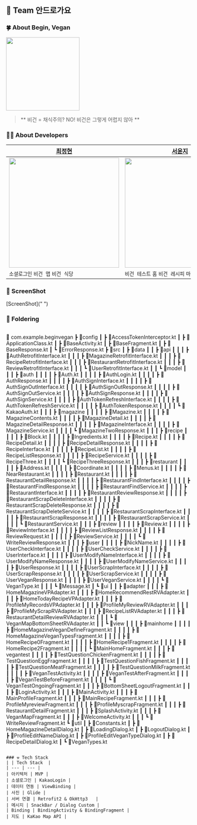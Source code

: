 
## 🙌 Team 안드로가요
### 🍀 About Begin, Vegan 
<img src = "https://github.com/DEPthes/2nd-MVP-BeginVegan-Client/assets/32347874/39c727cd-9218-431c-ae0e-c31abec7d8f9" width = "200"></br>
> ** 비건 = 채식주의? NO! 비건은 그렇게 어렵지 않아 **
> 
### 👩‍💻 About Developers

| [최정현](https://github.com/CHOI97) | [서윤지](https://github.com/syjeuion) |
| --- | --- |
| <img src = "https://avatars.githubusercontent.com/u/32347874?v=4" width = "300"> | <img src = "https://avatars.githubusercontent.com/u/105288129?v=4" width = "300"> |
| `소셜로그인` `비건 맵` `비건 식당` | `비건 테스트` `홈` `비건 레시피` `마이 페이지` |


### 📸 ScreenShot
[ScreenShot](" ")
### 📁 Foldering
```

```
📂 com.example.beginvegan
 ┣ 📂config
 ┃ ┣ 📜AccessTokenInterceptor.kt
 ┃ ┣ 📜ApplicationClass.kt
 ┃ ┣ 📜BaseActivity.kt
 ┃ ┣ 📜BaseFragment.kt
 ┃ ┣ 📜BaseResponse.kt
 ┃ ┗ 📜ErrorResponse.kt
 ┣ 📂src
 ┃ ┣ 📂data
 ┃ ┃ ┣ 📂api
 ┃ ┃ ┃ ┣ 📜AuthRetrofitInterface.kt
 ┃ ┃ ┃ ┣ 📜MagazineRetrofitInterface.kt
 ┃ ┃ ┃ ┣ 📜RecipeRetrofitInterface.kt
 ┃ ┃ ┃ ┣ 📜RestaurantRetrofitInterface.kt
 ┃ ┃ ┃ ┣ 📜ReviewRetrofitInterface.kt
 ┃ ┃ ┃ ┗ 📜UserRetrofitInterface.kt
 ┃ ┃ ┗ 📂model
 ┃ ┃ ┃ ┣ 📂auth
 ┃ ┃ ┃ ┃ ┣ 📜Auth.kt
 ┃ ┃ ┃ ┃ ┣ 📜AuthLogin.kt
 ┃ ┃ ┃ ┃ ┣ 📜AuthResponse.kt
 ┃ ┃ ┃ ┃ ┣ 📜AuthSignInterface.kt
 ┃ ┃ ┃ ┃ ┣ 📜AuthSignOutInterface.kt
 ┃ ┃ ┃ ┃ ┣ 📜AuthSignOutResponse.kt
 ┃ ┃ ┃ ┃ ┣ 📜AuthSignOutService.kt
 ┃ ┃ ┃ ┃ ┣ 📜AuthSignResponse.kt
 ┃ ┃ ┃ ┃ ┣ 📜AuthSignService.kt
 ┃ ┃ ┃ ┃ ┣ 📜AuthTokenRefreshInterface.kt
 ┃ ┃ ┃ ┃ ┣ 📜AuthTokenRefreshService.kt
 ┃ ┃ ┃ ┃ ┣ 📜AuthTokenResponse.kt
 ┃ ┃ ┃ ┃ ┗ 📜KakaoAuth.kt
 ┃ ┃ ┃ ┣ 📂magazine
 ┃ ┃ ┃ ┃ ┣ 📜Magazine.kt
 ┃ ┃ ┃ ┃ ┣ 📜MagazineContents.kt
 ┃ ┃ ┃ ┃ ┣ 📜MagazineDetail.kt
 ┃ ┃ ┃ ┃ ┣ 📜MagazineDetailResponse.kt
 ┃ ┃ ┃ ┃ ┣ 📜MagazineInterface.kt
 ┃ ┃ ┃ ┃ ┣ 📜MagazineService.kt
 ┃ ┃ ┃ ┃ ┗ 📜MagazineTwoResponse.kt
 ┃ ┃ ┃ ┣ 📂recipe
 ┃ ┃ ┃ ┃ ┣ 📜Block.kt
 ┃ ┃ ┃ ┃ ┣ 📜Ingredients.kt
 ┃ ┃ ┃ ┃ ┣ 📜Recipe.kt
 ┃ ┃ ┃ ┃ ┣ 📜RecipeDetail.kt
 ┃ ┃ ┃ ┃ ┣ 📜RecipeDetailResponse.kt
 ┃ ┃ ┃ ┃ ┣ 📜RecipeInterface.kt
 ┃ ┃ ┃ ┃ ┣ 📜RecipeList.kt
 ┃ ┃ ┃ ┃ ┣ 📜RecipeListResponse.kt
 ┃ ┃ ┃ ┃ ┣ 📜RecipeService.kt
 ┃ ┃ ┃ ┃ ┣ 📜RecipeThree.kt
 ┃ ┃ ┃ ┃ ┗ 📜RecipeThreeResponse.kt
 ┃ ┃ ┃ ┣ 📂restaurant
 ┃ ┃ ┃ ┃ ┣ 📜Address.kt
 ┃ ┃ ┃ ┃ ┣ 📜Coordinate.kt
 ┃ ┃ ┃ ┃ ┣ 📜Menus.kt
 ┃ ┃ ┃ ┃ ┣ 📜NearRestaurant.kt
 ┃ ┃ ┃ ┃ ┣ 📜Restaurant.kt
 ┃ ┃ ┃ ┃ ┣ 📜RestaurantDetailResponse.kt
 ┃ ┃ ┃ ┃ ┣ 📜RestaurantFindInterface.kt
 ┃ ┃ ┃ ┃ ┣ 📜RestaurantFindResponse.kt
 ┃ ┃ ┃ ┃ ┣ 📜RestaurantFindService.kt
 ┃ ┃ ┃ ┃ ┣ 📜RestaurantInterface.kt
 ┃ ┃ ┃ ┃ ┣ 📜RestaurantReviewResponse.kt
 ┃ ┃ ┃ ┃ ┣ 📜RestaurantScrapDeleteInterface.kt
 ┃ ┃ ┃ ┃ ┣ 📜RestaurantScrapDeleteResponse.kt
 ┃ ┃ ┃ ┃ ┣ 📜RestaurantScrapDeleteService.kt
 ┃ ┃ ┃ ┃ ┣ 📜RestaurantScrapInterface.kt
 ┃ ┃ ┃ ┃ ┣ 📜RestaurantScrapResponse.kt
 ┃ ┃ ┃ ┃ ┣ 📜RestaurantScrapService.kt
 ┃ ┃ ┃ ┃ ┗ 📜RestaurantService.kt
 ┃ ┃ ┃ ┣ 📂review
 ┃ ┃ ┃ ┃ ┣ 📜Review.kt
 ┃ ┃ ┃ ┃ ┣ 📜ReviewInterface.kt
 ┃ ┃ ┃ ┃ ┣ 📜ReviewListResponse.kt
 ┃ ┃ ┃ ┃ ┣ 📜ReviewRequest.kt
 ┃ ┃ ┃ ┃ ┣ 📜ReviewService.kt
 ┃ ┃ ┃ ┃ ┗ 📜WriteReviewResponse.kt
 ┃ ┃ ┃ ┣ 📂user
 ┃ ┃ ┃ ┃ ┣ 📜NickName.kt
 ┃ ┃ ┃ ┃ ┣ 📜UserCheckInterface.kt
 ┃ ┃ ┃ ┃ ┣ 📜UserCheckService.kt
 ┃ ┃ ┃ ┃ ┣ 📜UserInterface.kt
 ┃ ┃ ┃ ┃ ┣ 📜UserModifyNameInterface.kt
 ┃ ┃ ┃ ┃ ┣ 📜UserModifyNameResponse.kt
 ┃ ┃ ┃ ┃ ┣ 📜UserModifyNameService.kt
 ┃ ┃ ┃ ┃ ┣ 📜UserResponse.kt
 ┃ ┃ ┃ ┃ ┣ 📜UserScrapInterface.kt
 ┃ ┃ ┃ ┃ ┣ 📜UserScrapResponse.kt
 ┃ ┃ ┃ ┃ ┣ 📜UserScrapService.kt
 ┃ ┃ ┃ ┃ ┣ 📜UserVeganResponse.kt
 ┃ ┃ ┃ ┃ ┣ 📜UserVeganService.kt
 ┃ ┃ ┃ ┃ ┗ 📜VeganType.kt
 ┃ ┃ ┃ ┗ 📜Message.kt
 ┃ ┗ 📂ui
 ┃ ┃ ┣ 📂adapter
 ┃ ┃ ┃ ┣ 📜HomeMagazineVPAdapter.kt
 ┃ ┃ ┃ ┣ 📜HomeRecommendRestRVAdapter.kt
 ┃ ┃ ┃ ┣ 📜HomeTodayRecipeVPAdapter.kt
 ┃ ┃ ┃ ┣ 📜ProfileMyRecordsVPAdapter.kt
 ┃ ┃ ┃ ┣ 📜ProfileMyReviewRVAdapter.kt
 ┃ ┃ ┃ ┣ 📜ProfileMyScrapRVAdapter.kt
 ┃ ┃ ┃ ┣ 📜RecipeListRVAdapter.kt
 ┃ ┃ ┃ ┣ 📜RestaurantDetailReviewRVAdapter.kt
 ┃ ┃ ┃ ┗ 📜VeganMapBottomSheetRVAdapter.kt
 ┃ ┃ ┗ 📂view
 ┃ ┃ ┃ ┣ 📂mainhome
 ┃ ┃ ┃ ┃ ┣ 📜HomeMagazineVeganDefineFragment.kt
 ┃ ┃ ┃ ┃ ┣ 📜HomeMagazineVeganTypesFragment.kt
 ┃ ┃ ┃ ┃ ┣ 📜HomeRecipe0Fragment.kt
 ┃ ┃ ┃ ┃ ┣ 📜HomeRecipe1Fragment.kt
 ┃ ┃ ┃ ┃ ┣ 📜HomeRecipe2Fragment.kt
 ┃ ┃ ┃ ┃ ┗ 📜MainHomeFragment.kt
 ┃ ┃ ┃ ┣ 📂vegantest
 ┃ ┃ ┃ ┃ ┣ 📜TestQuestionChickenFragment.kt
 ┃ ┃ ┃ ┃ ┣ 📜TestQuestionEggFragment.kt
 ┃ ┃ ┃ ┃ ┣ 📜TestQuestionFishFragment.kt
 ┃ ┃ ┃ ┃ ┣ 📜TestQuestionMeatFragment.kt
 ┃ ┃ ┃ ┃ ┣ 📜TestQuestionMilkFragment.kt
 ┃ ┃ ┃ ┃ ┣ 📜VeganTestActivity.kt
 ┃ ┃ ┃ ┃ ┣ 📜VeganTestAfterFragment.kt
 ┃ ┃ ┃ ┃ ┣ 📜VeganTestBeforeFragment.kt
 ┃ ┃ ┃ ┃ ┗ 📜VeganTestOngoingFragment.kt
 ┃ ┃ ┃ ┣ 📜BottomSheetLogoutFragment.kt
 ┃ ┃ ┃ ┣ 📜LoginActivity.kt
 ┃ ┃ ┃ ┣ 📜MainActivity.kt
 ┃ ┃ ┃ ┣ 📜MainProfileFragment.kt
 ┃ ┃ ┃ ┣ 📜MainRecipeFragment.kt
 ┃ ┃ ┃ ┣ 📜ProfileMyreviewFragment.kt
 ┃ ┃ ┃ ┣ 📜ProfileMyscrapFragment.kt
 ┃ ┃ ┃ ┣ 📜RestaurantDetailFragment.kt
 ┃ ┃ ┃ ┣ 📜SplashActivity.kt
 ┃ ┃ ┃ ┣ 📜VeganMapFragment.kt
 ┃ ┃ ┃ ┣ 📜WelcomeActivity.kt
 ┃ ┃ ┃ ┗ 📜WriteReviewFragment.kt
 ┗ 📂util
 ┃ ┣ 📜Constants.kt
 ┃ ┣ 📜HomeMagazineDetailDialog.kt
 ┃ ┣ 📜LoadingDialog.kt
 ┃ ┣ 📜LogoutDialog.kt
 ┃ ┣ 📜ProfileEditNameDialog.kt
 ┃ ┣ 📜ProfileEditVeganTypeDialog.kt
 ┃ ┣ 📜RecipeDetailDialog.kt
 ┃ ┗ 📜VeganTypes.kt
```

### ⚒️ Tech Stack
| | Tech Stack  |
| --- | --- |
| 아키텍처 | MVP |
| 소셜로그인 | KakaoLogin |
| 데이터 연동 | ViewBinding |
| 사진 | Glide |
| 서버 연결 | Retrofit2 & OkHttp3   |
| 메시지 | SnackBar / Dialog Custom |
| Binding | BindingActivity & BindingFragment |
| 지도 | KaKao Map API |


